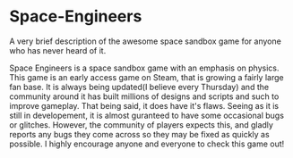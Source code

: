 # Space-Engineers
A very brief description of the awesome space sandbox game for anyone who has never heard of it.

Space Engineers is a space sandbox game with an emphasis on physics. This game is an early access game on Steam, that is growing a fairly large fan base. It is always being updated(I believe every Thursday) and the community around it has built millions of designs and scripts and such to improve gameplay. That being said, it does have it's flaws. Seeing as it is still in developement, it is almost guranteed to have some occasional bugs or glitches. However, the community of players expects this, and gladly reports any bugs they come across so they may be fixed as quickly as possible. I highly encourage anyone and everyone to check this game out!
